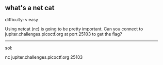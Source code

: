 ## what's a net cat

difficulty: v easy

Using netcat (nc) is going to be pretty important. Can you connect to jupiter.challenges.picoctf.org at port 25103 to get the flag?

---

sol:

nc jupiter.challenges.picoctf.org 25103
